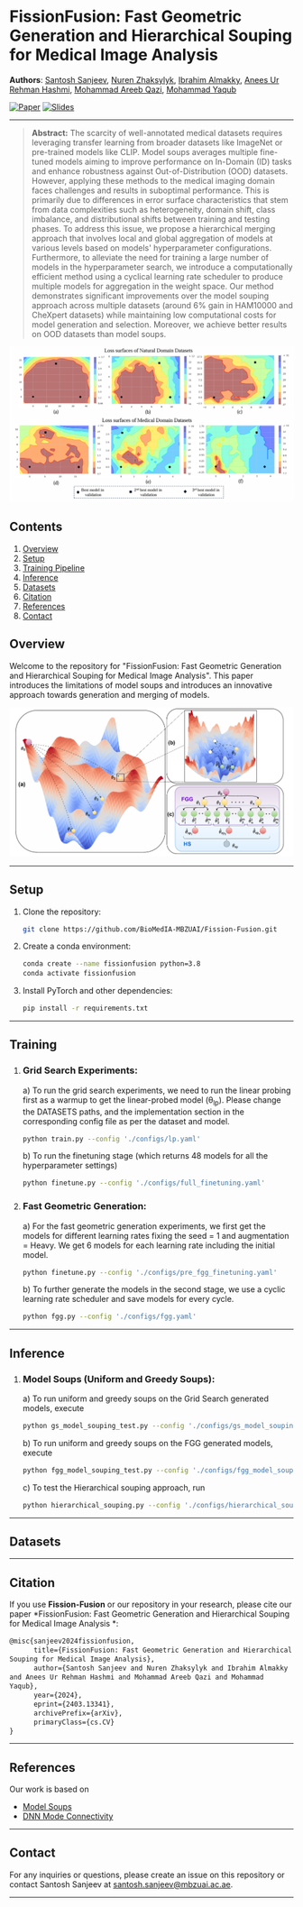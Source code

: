 # FissionFusion: Fast Geometric Generation and Hierarchical Souping for Medical Image Analysis

**Authors**: 
[Santosh Sanjeev](https://github.com/santosh9sanjeev),
[Nuren Zhaksylyk](https://github.com/ZhNuren),
[Ibrahim Almakky](https://scholar.google.com/citations?user=T9MTcK0AAAAJ&hl=en&oi=sra),
[Anees Ur Rehman Hashmi](https://github.com/aneesurhashmi),
[Mohammad Areeb Qazi](https://scholar.google.com/citations?user=KeyK8FQAAAAJ&hl=en),
[Mohammad Yaqub](https://scholar.google.com/citations?user=9dfn5GkAAAAJ)


[![Paper](https://img.shields.io/badge/Paper-Link-blue)](https://arxiv.org/abs/2403.13341)
[![Slides](https://img.shields.io/badge/Slides-Link-green)](https://mbzuaiac-my.sharepoint.com/:p:/g/personal/santosh_sanjeev_mbzuai_ac_ae/EecfRMTQnE9Kl1GfBnkpNPEBRK3nTGtSh8_egySSlt2Eug?e=3ogVQu)

---

> **Abstract:** The scarcity of well-annotated medical datasets requires leveraging transfer learning from broader datasets like ImageNet or pre-trained models like CLIP. Model soups averages multiple fine-tuned models aiming to improve performance on In-Domain (ID) tasks and enhance robustness against Out-of-Distribution (OOD) datasets. However, applying these methods to the medical imaging domain faces challenges and results in suboptimal performance. This is primarily due to differences in error surface characteristics that stem from data complexities such as heterogeneity, domain shift, class imbalance, and distributional shifts between training and testing phases. To address this issue, we propose a hierarchical merging approach that involves local and global aggregation of models at various levels based on models' hyperparameter configurations. Furthermore, to alleviate the need for training a large number of models in the hyperparameter search, we introduce a computationally efficient method using a cyclical learning rate scheduler to produce multiple models for aggregation in the weight space. Our method demonstrates significant improvements over the model souping approach across multiple datasets (around 6\% gain in HAM10000 and CheXpert datasets) while maintaining low computational costs for model generation and selection. Moreover, we achieve better results on OOD datasets than model soups.

![Comparison of loss surfaces for Natural and Medical Datasets](assets/loss_surfaces.png)





## Contents

1) [Overview](#overview)
2) [Setup](#setup)
3) [Training Pipeline](#training)
4) [Inference](#inference)
4) [Datasets](#datasets)
6) [Citation](#citation)
7) [References](#references)
8) [Contact](#contact)

## Overview

Welcome to the repository for "FissionFusion: Fast Geometric Generation and Hierarchical Souping for Medical Image Analysis". This paper introduces the limitations of model soups and introduces an innovative approach towards generation and merging of models. 

![Fast Geometric Generation and Hierarchical Souping](assets/methodology_ff.png)

---
## Setup

1. Clone the repository:
    ```bash
    git clone https://github.com/BioMedIA-MBZUAI/Fission-Fusion.git
    ```

2. Create a conda environment:

    ```bash
    conda create --name fissionfusion python=3.8
    conda activate fissionfusion
    ```

3. Install PyTorch and other dependencies:

    ```bash
    pip install -r requirements.txt
    ```
---
## Training 

1. ### Grid Search Experiments:
    a) To run the grid search experiments, we need to run the linear probing first as a warmup to get the linear-probed model (θ<sub>lp</sub>). Please change the DATASETS paths, and the implementation section in the corresponding config file as per the dataset and model. 
       
    ```bash
    python train.py --config './configs/lp.yaml'
    ```

    b) To run the finetuning stage (which returns 48 models for all the hyperparameter settings)
       
    ```bash
    python finetune.py --config './configs/full_finetuning.yaml'
    ```

2. ### Fast Geometric Generation: 
    a) For the fast geometric generation experiments, we first get the models for different learning rates fixing the seed = 1 and augmentation = Heavy. We get 6 models for each learning rate including the initial model.
       
    ```bash
    python finetune.py --config './configs/pre_fgg_finetuning.yaml'
    ```

    b) To further generate the models in the second stage, we use a cyclic learning rate scheduler and save models for every cycle.

    ```bash
    python fgg.py --config './configs/fgg.yaml'
    ```
---

## Inference
1. ### Model Soups (Uniform and Greedy Soups):
    a) To run uniform and greedy soups on the Grid Search generated models, execute

    ```bash
    python gs_model_souping_test.py --config './configs/gs_model_souping_test.yaml'
    ```

    b) To run uniform and greedy soups on the FGG generated models, execute

    ```bash
    python fgg_model_souping_test.py --config './configs/fgg_model_souping_test.yaml'
    ```

    c) To test the Hierarchical souping approach, run

    ```bash
    python hierarchical_souping.py --config './configs/hierarchical_souping.yaml'
    ```


---
## Datasets


---
## Citation

If you use **Fission-Fusion** or our repository in your research, please cite our paper *FissionFusion: Fast Geometric Generation and Hierarchical Souping for Medical Image Analysis
*:

```
@misc{sanjeev2024fissionfusion,
      title={FissionFusion: Fast Geometric Generation and Hierarchical Souping for Medical Image Analysis}, 
      author={Santosh Sanjeev and Nuren Zhaksylyk and Ibrahim Almakky and Anees Ur Rehman Hashmi and Mohammad Areeb Qazi and Mohammad Yaqub},
      year={2024},
      eprint={2403.13341},
      archivePrefix={arXiv},
      primaryClass={cs.CV}
}
```
---
## References
Our work is based on

- [Model Soups](https://proceedings.mlr.press/v162/wortsman22a/wortsman22a.pdf)
- [DNN Mode Connectivity](https://arxiv.org/abs/1802.10026)

---
## Contact

For any inquiries or questions, please create an issue on this repository or contact Santosh Sanjeev at santosh.sanjeev@mbzuai.ac.ae.

---

